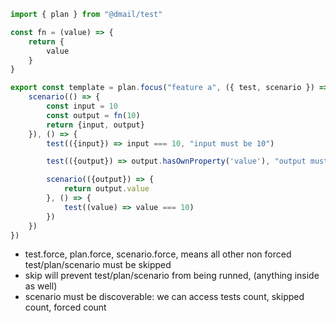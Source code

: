 ```javascript
import { plan } from "@dmail/test"

const fn = (value) => {
	return {
		value
	}
}

export const template = plan.focus("feature a", ({ test, scenario }) => {
	scenario(() => {
		const input = 10
		const output = fn(10)
		return {input, output}
	}), () => {
		test(({input}) => input === 10, "input must be 10")

		test(({output}) => output.hasOwnProperty('value'), "output must have a value property")

		scenario(({output}) => {
			return output.value
		}, () => {
			test((value) => value === 10)
		})
	})
})
```

* test.force, plan.force, scenario.force, means all other non forced test/plan/scenario must be skipped
* skip will prevent test/plan/scenario from being runned, (anything inside as well)
* scenario must be discoverable: we can access tests count, skipped count, forced count
